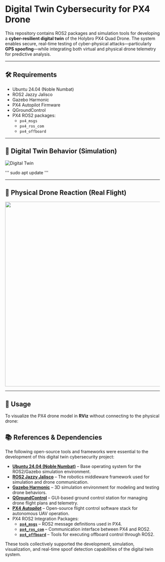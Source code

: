 # Digital Twin Cybersecurity for PX4 Drone

This repository contains ROS2 packages and simulation tools for developing a **cyber-resilient digital twin** of the Holybro PX4 Quad Drone. The system enables secure, real-time testing of cyber-physical attacks—particularly **GPS spoofing**—while integrating both virtual and physical drone telemetry for predictive analysis.

---

## 🛠 Requirements

- Ubuntu 24.04 (Noble Numbat)  
- ROS2 Jazzy Jalisco  
- Gazebo Harmonic
- PX4 Autopilot Firmware 
- QGroundControl
- PX4 ROS2 packages:
  - `px4_msgs`
  - `px4_ros_com`
  - `px4_offboard`


---

## 🧠 Digital Twin Behavior (Simulation)

![Digital Twin](./images/DigitalTwinGIF.GIF)

'''
sudo apt update
'''

---

## 🚁 Physical Drone Reaction (Real Flight)

<img src="./images/PhysicalGIF.gif" width="600"/>

---

## 🚀 Usage

To visualize the PX4 drone model in **RViz** without connecting to the physical drone:


## 📚 References & Dependencies

The following open-source tools and frameworks were essential to the development of this digital twin cybersecurity project:

- **[Ubuntu 24.04 (Noble Numbat)](https://releases.ubuntu.com/24.04/)** – Base operating system for the ROS2/Gazebo simulation environment.  
- **[ROS2 Jazzy Jalisco](https://docs.ros.org/en/jazzy/)** – The robotics middleware framework used for simulation and drone communication.  
- **[Gazebo Harmonic](https://gazebosim.org/docs/harmonic/overview)** – 3D simulation environment for modeling and testing drone behaviors.  
- **[QGroundControl](https://github.com/mavlink/qgroundcontrol)** – GUI-based ground control station for managing drone flight plans and telemetry.  
- **[PX4 Autopilot](https://github.com/PX4/PX4-Autopilot)** – Open-source flight control software stack for autonomous UAV operation.  
- PX4 ROS2 Integration Packages:
  - **[`px4_msgs`](https://github.com/PX4/px4_msgs)** – ROS2 message definitions used in PX4.
  - **[`px4_ros_com`](https://github.com/PX4/px4_ros_com)** – Communication interface between PX4 and ROS2.
  - **[`px4_offboard`](https://github.com/PX4/px4_offboard)** – Tools for executing offboard control through ROS2.

These tools collectively supported the development, simulation, visualization, and real-time spoof detection capabilities of the digital twin system.

